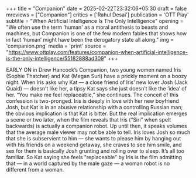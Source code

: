 +++
title = "Companion"
date = 2025-02-22T23:32:06+05:30
draft = false
mreviews = ["Companion"]
critics = ['Rahul Desai']
publication = 'OTT Play'
subtitle = "When Artificial Intelligence Is The Only Intelligence"
opening = "We often use the term 'human' as a moral antithesis to beasts and machines, but Companion is one of the few modern fables that shows how in fact ‘human’ might have been the derogatory state all along."
img = 'companion.png'
media = 'print'
source = "https://www.ottplay.com/features/companion-when-artificial-intelligence-is-the-only-intelligence/55182888ad309"
+++

EARLY ON in Drew Hancock’s Companion, two young women named Iris (Sophie Thatcher) and Kat (Megan Suri) have a prickly moment on a boozy night. When Iris asks why Kat — a close friend of Iris’ new lover Josh (Jack Quaid) — doesn’t like her, a tipsy Kat says she just doesn’t like the ‘idea’ of her. “You make me feel replaceable,” she continues. The conceit of this confession is two-pronged. Iris is deeply in love with her new boyfriend Josh, but Kat is in an abusive relationship with a controlling Russian man; the obvious implication is that Kat is bitter. But the real implication emerges a scene or two later, when the film reveals that Iris (“Siri” when spelt backwards) is actually a companion robot. Up until then, it speaks volumes that the average male viewer may not be able to tell. Iris loves Josh so much that she is subservient to him — she wants to please him by hanging out with his friends on a weekend getaway, she craves to see him smile, and sex for them is basically Josh grunting and rolling over to sleep. It’s all too familiar. So Kat saying she feels "replaceable" by Iris is the film admitting that — in a world captured by the male gaze — a woman robot is no different from a woman.
